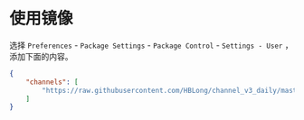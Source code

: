 # 使用镜像

选择 `Preferences` - `Package Settings` - `Package Control` - `Settings - User` ，添加下面的内容。

```json
{
    "channels": [
        "https://raw.githubusercontent.com/HBLong/channel_v3_daily/master/channel_v3.json"
    ]
}
```

